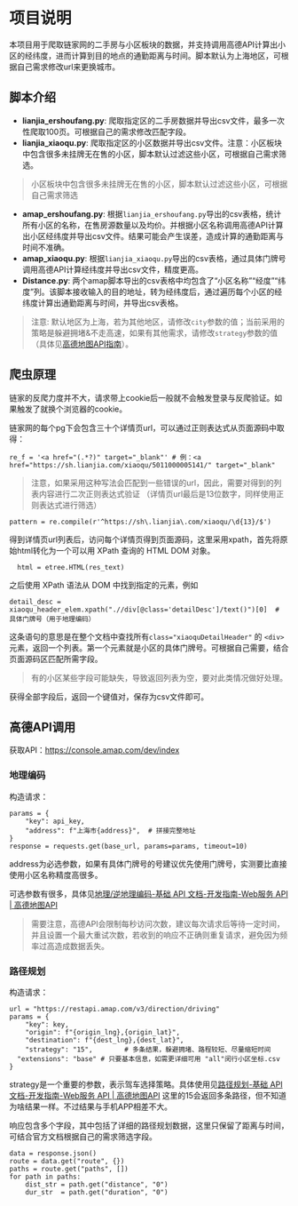  # 项目说明
本项目用于爬取链家网的二手房与小区板块的数据，并支持调用高德API计算出小区的经纬度，进而计算到目的地点的通勤距离与时间。脚本默认为上海地区，可根据自己需求修改url来更换城市。

## 脚本介绍
- **lianjia_ershoufang.py**: 爬取指定区的二手房数据并导出csv文件，最多一次性爬取100页。可根据自己的需求修改匹配字段。
- **lianjia_xiaoqu.py**: 爬取指定区的小区数据并导出csv文件。注意：小区板块中包含很多未挂牌无在售的小区，脚本默认过滤这些小区，可根据自己需求筛选。
> 小区板块中包含很多未挂牌无在售的小区，脚本默认过滤这些小区，可根据自己需求筛选
- **amap_ershoufang.py**: 根据`lianjia_ershoufang.py`导出的csv表格，统计所有小区的名称，在售房源数量以及均价。并根据小区名称调用高德API计算出小区经纬度并导出csv文件。结果可能会产生误差，造成计算的通勤距离与时间不准确。
- **amap_xiaoqu.py**: 根据`lianjia_xiaoqu.py`导出的csv表格，通过具体门牌号调用高德API计算经纬度并导出csv文件，精度更高。
- **Distance.py**: 两个amap脚本导出的csv表格中均包含了“小区名称”“经度”“纬度”列。该脚本接收输入的目的地址，转为经纬度后，通过遍历每个小区的经纬度计算出通勤距离与时间，并导出csv表格。

> 注意: 默认地区为上海，若为其他地区，请修改`city`参数的值；当前采用的策略是躲避拥堵&不走高速，如果有其他需求，请修改`strategy`参数的值（具体见[高德地图API指南](https://lbs.amap.com/api/webservice/guide/api/direction/)）。

## 爬虫原理

链家的反爬力度并不大，请求带上cookie后一般就不会触发登录与反爬验证。如果触发了就换个浏览器的cookie。

链家网的每个pg下会包含三十个详情页url，可以通过正则表达式从页面源码中取得：

    re_f = '<a href="(.*?)" target="_blank"' # 例：<a href="https://sh.lianjia.com/xiaoqu/5011000005141/" target="_blank"  
>注意，如果采用这种写法会匹配到一些错误的url，因此，需要对得到的列表内容进行二次正则表达式验证 （详情页url最后是13位数字，同样使用正则表达式进行筛选）

    pattern = re.compile(r'^https://sh\.lianjia\.com/xiaoqu/\d{13}/$')

得到详情页url列表后，访问每个详情页得到页面源码，这里采用xpath，首先将原始html转化为一个可以用 XPath 查询的 HTML DOM 对象。

      html = etree.HTML(res_text)

之后使用 XPath 语法从 DOM 中找到指定的元素，例如

    detail_desc = xiaoqu_header_elem.xpath(".//div[@class='detailDesc']/text()")[0]  # 具体门牌号（用于地理编码）

这条语句的意思是在整个文档中查找所有`class="xiaoquDetailHeader"` 的 `<div>` 元素，返回一个列表。第一个元素就是小区的具体门牌号。可根据自己需要，结合页面源码区匹配所需字段。
>有的小区某些字段可能缺失，导致返回列表为空，要对此类情况做好处理。

获得全部字段后，返回一个键值对，保存为csv文件即可。

## 高德API调用
获取API：https://console.amap.com/dev/index
###  地理编码
构造请求：

    params = {  
        "key": api_key,  
        "address": f"上海市{address}",  # 拼接完整地址  
    }  
    response = requests.get(base_url, params=params, timeout=10)

address为必选参数，如果有具体门牌号的号建议优先使用门牌号，实测要比直接使用小区名称精度高很多。

可选参数有很多，具体见[地理/逆地理编码-基础 API 文档-开发指南-Web服务 API | 高德地图API](https://lbs.amap.com/api/webservice/guide/api/georegeo)
>需要注意，高德API会限制每秒访问次数，建议每次请求后等待一定时间，并且设置一个最大重试次数，若收到的响应不正确则重复请求，避免因为频率过高造成数据丢失。


### 路径规划
构造请求：

    url = "https://restapi.amap.com/v3/direction/driving"  
    params = {  
        "key": key,  
        "origin": f"{origin_lng},{origin_lat}",  
        "destination": f"{dest_lng},{dest_lat}",  
        "strategy": "15",        # 多条结果，躲避拥堵、路程较短、尽量缩短时间  
      "extensions": "base" # 只要基本信息，如需更详细可用 "all"闵行小区坐标.csv  
    }

strategy是一个重要的参数，表示驾车选择策略。具体使用见[路径规划-基础 API 文档-开发指南-Web服务 API | 高德地图API](https://lbs.amap.com/api/webservice/guide/api/direction)
这里的15会返回多条路径，但不知道为啥结果一样。不过结果与手机APP相差不大。

响应包含多个字段，其中包括了详细的路径规划数据，这里只保留了距离与时间，可结合官方文档根据自己的需求筛选字段。

    data = response.json()
    route = data.get("route", {})  
    paths = route.get("paths", [])
    for path in paths:  
        dist_str = path.get("distance", "0")  
        dur_str  = path.get("duration", "0")



